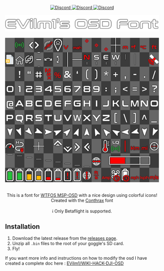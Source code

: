 <a name="readme-top"></a>
<div align="center">
  <a href="https://discord.gg/4q5srBqn89">
    <img src="https://img.shields.io/badge/Discord-7289DA?style=for-the-badge&logo=discord&logoColor=white" alt="Discord">
  </a>
  <a href="https://www.python.org/downloads">
    <img src="https://img.shields.io/badge/Python-3776AB?style=for-the-badge&logo=python&logoColor=white" alt="Discord">
  </a>
  <a href="https://www.adobe.com/fr/products/photoshop.html">
    <img src="https://img.shields.io/badge/Adobe%20Photoshop-31A8FF?logo=adobephotoshop&logoColor=fff&style=for-the-badge" alt="Discord">
  </a>
  <br />
  <br />
  <a href="https://github.com/EVilm1/EVilm1-OSD-Font"> 
    <img src="img/Title.png" alt="Logo" width="550">
  </a>
  <br />
  <br />
  <img src="img/EVilm1_overlay_preview.png" alt="Logo" width="580">
  
  <p align="center">
    <br />
    <a>This is a font for </a><a href="https://github.com/fpv-wtf/msp-osd">WTFOS MSP-OSD</a><a> with a nice design using colorful icons!</a>
    <br />
    <a>Created with the </a><a href="https://www.dafont.com/fr/conthrax.font?text=EVilm1%27s+Font">Conthrax</a><a> font</a>
    <br /><br />
    <a>ℹ️ Only Betaflight is supported.</a>
    <br />
  </p>
</div>



## Installation

1. Download the latest release from the [releases page](https://github.com/EVilm1/EVilm1-OSD-Font/releases).
2. Unzip all `.bin` files to the root of your goggle's SD card.
3. Fly!

If you want more info and instructions on how to modify the osd I have created a complete doc here : [EVilm1/WIKI-HACK-DJI-OSD](https://github.com/EVilm1/WIKI-HACK-DJI-OSD)
